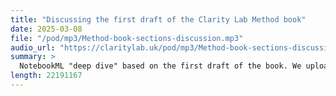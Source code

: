 ```yaml
---
title: "Discussing the first draft of the Clarity Lab Method book"
date: 2025-03-08
file: "/pod/mp3/Method-book-sections-discussion.mp3"
audio_url: "https://claritylab.uk/pod/mp3/Method-book-sections-discussion.mp3"
summary: >
  NotebookML "deep dive" based on the first draft of the book. We uploaded the section drafts and the two deep dive voices riff on the contents. The core theme is the benefits to business of clarity (slow down to speed up).
length: 22191167
---
```


<!-- ffmpeg -i Clarity-Lab-panel-discussion.wav -ac 2 -b:a 128k -ar 44100 output.mp3 -->


